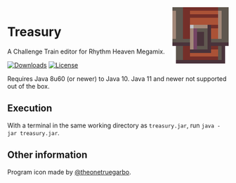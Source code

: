 <img align="right" src="icon.png" height="128" width="128">

# Treasury

A Challenge Train editor for Rhythm Heaven Megamix.

[![Downloads](https://img.shields.io/github/downloads/rhmodding/treasury/total)](https://github.com/rhmodding/treasury/releases)
[![License](https://img.shields.io/github/license/rhmodding/treasury)](https://github.com/rhmodding/treasury/blob/master/LICENSE)

Requires Java 8u60 (or newer) to Java 10. Java 11 and newer not supported out of the box.

## Execution
With a terminal in the same working directory as `treasury.jar`, run
`java -jar treasury.jar`.

## Other information
Program icon made by [@theonetruegarbo](https://twitter.com/theonetruegarbo).
